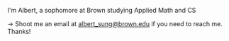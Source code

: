 I'm Albert, a sophomore at Brown studying Applied Math and CS

-> Shoot me an email at albert_sung@brown.edu if you need to reach me. Thanks!
